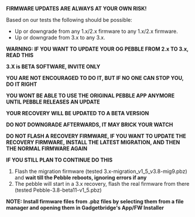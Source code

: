 **FIRMWARE UPDATES ARE ALWAYS AT YOUR OWN RISK!**

Based on our tests the following should be possible:

* Up or downgrade from any 1.x/2.x firmware to any 1.x/2.x firmware.
* Up or downgrade from 3.x to any 3.x.

**WARNING: IF YOU WANT TO UPDATE YOUR OG PEBBLE FROM 2.x TO 3.x, READ THIS**

**3.X is BETA SOFTWARE, INVITE ONLY**

**YOU ARE NOT ENCOURAGED TO DO IT, BUT IF NO ONE CAN STOP YOU, DO IT RIGHT**

**YOU WONT BE ABLE TO USE THE ORIGINAL PEBBLE APP ANYMORE UNTIL PEBBLE RELEASES AN UPDATE**

**YOUR RECOVERY WILL BE UPDATED TO A BETA VERSION**

**DO NOT DOWNGRADE AFTERWARDS, IT MAY BRICK YOUR WATCH**

**DO NOT FLASH A RECOVERY FIRMWARE, IF YOU WANT TO UPDATE THE RECOVERY FIRMWARE, INSTALL THE LATEST MIGRATION, AND THEN THE NORMAL FIRMWARE AGAIN**

**IF YOU STILL PLAN TO CONTINUE DO THIS**

1. Flash the migration firmware (tested 3.x-migration_v1_5_v3.8-mig9.pbz) and **wait till the Pebble reboots, ignoring errors if any** 
2. The pebble will start in a 3.x recovery, flash the real firmware from there (tested Pebble-3.8-beta11-v1_5.pbz)

**NOTE: Install firmware files from .pbz files by selecting them from a file manager and opening them in Gadgetbridge's App/FW Installer**